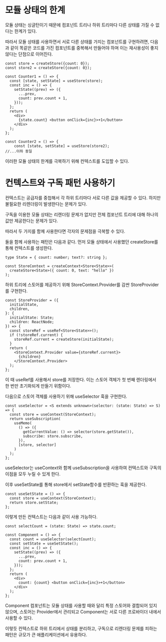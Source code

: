 # 모듈 상태의 한계

모듈 상태는 싱글턴이기 때문에 컴포넌트 트리나 하위 트리마다 다른 상태를 가질 수 없다는 한계가 있다.

따라서 모듈 상태를 사용하면서 서로 다른 상태를 가지는 컴포넌트를 구현하려면, 다음과 같이 똑같은 코드를 가진 컴포넌트를 중복해서 만들어야 하며 이는 재사용성이 좋지 않다는 단점으로 이어진다.

```tsx
const store = createStore({count: 0});
const store2 = createStore({count: 0});

const Counter1 = () => {
  const [state, setState] = useStore(store);
  const inc = () => {
    setState((prev) => ({
      ...prev,
      count: prev.count + 1,
    }));
  };
  return (
    <div>
      {state.count} <button onClick={inc}>+1</button>
    </div>
  );
};

const Counter2 = () => {
	const [state, setState] = useStore(store2);
//...이하 동일
```

이러한 모듈 상태의 한계를 극복하기 위해 컨텍스트를 도입할 수 있다.

# 컨텍스트와 구독 패턴 사용하기

컨텍스트는 공급자를 중첩해서 각 하위 트리마다 서로 다른 값을 제공할 수 있다. 하지만 불필요한 리렌더링이 발생한다는 문제가 있다.

구독을 이용한 모듈 상태는 리렌더링 문제가 없지만 전체 컴포넌트 트리에 대해 하나의 값만 제공한다는 문제가 있다.

따라서 두 가지를 함께 사용한다면 각자의 문제점을 극복할 수 있다.

둘을 함께 사용하는 패턴은 다음과 같다. 먼저 모듈 상태에서 사용했던 createStore를 통해 컨텍스트를 생성한다.

```tsx
type State = { count: number; text?: string };

const StoreContext = createContext<Store<State>>(
  createStore<State>({ count: 0, text: "hello" })
);
```

하위 트리에 스토어를 제공하기 위해 StoreContext.Provider를 감싼 StoreProvider를 구현한다.

```tsx
const StoreProvider = ({
  initialState,
  children,
}: {
  initialState: State;
  children: ReactNode;
}) => {
  const storeRef = useRef<Store<State>>();
  if (!storeRef.current) {
    storeRef.current = createStore(initialState);
  }
  return (
    <StoreContext.Provider value={storeRef.current}>
      {children}
    </StoreContext.Provider>
  );
};
```

이 때 useRef를 사용해서 store를 저장한다. 이는 스토어 객체가 첫 번째 렌더링에서 한 번만 초기화되게 만들기 위함이다.

다음으로 스토어 객체를 사용하기 위해 useSelector 훅을 구현한다.

```tsx
const useSelector = <S extends unknown>(selector: (state: State) => S) => {
  const store = useContext(StoreContext);
  return useSubscription(
    useMemo(
      () => ({
        getCurrentValue: () => selector(store.getState()),
        subscribe: store.subscribe,
      }),
      [store, selector]
    )
  );
};
```

useSelector는 useContext와 함께 useSubscription을 사용하여 컨텍스트와 구독의 이점을 모두 누릴 수 있게 한다.

이후 useSetState를 통해 store에서 setState함수를 반환하는 훅을 제공한다.

```tsx
const useSetState = () => {
  const store = useContext(StoreContext);
  return store.setState;
};
```

이렇게 만든 컨텍스트는 다음과 같이 사용 가능하다.

```tsx
const selectCount = (state: State) => state.count;

const Component = () => {
  const count = useSelector(selectCount);
  const setState = useSetState();
  const inc = () => {
    setState((prev) => ({
      ...prev,
      count: prev.count + 1,
    }));
  };
  return (
    <div>
      count: {count} <button onClick={inc}>+1</button>
    </div>
  );
};
```

Component 컴포넌트는 모듈 상태를 사용할 때와 달리 특정 스토어와 결합되어 있지 않으며, 스토어는 Provider에서 관리되고 Component는 서로 다른 프로바이더 내에서 사용할 수 있다.

이렇듯 컨텍스트로 하위 트리에서 상태를 분리하고, 구독으로 리렌더링 문제를 피하는 패턴은 규모가 큰 애플리케이션에서 유용하다.
